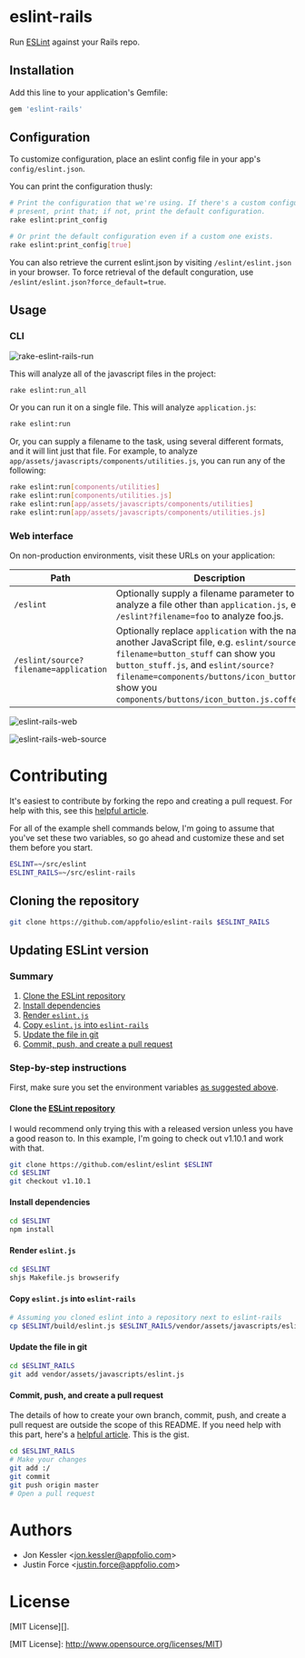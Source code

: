 # eslint-rails

Run [ESLint][] against your Rails repo.

## Installation

Add this line to your application's Gemfile:

```ruby
gem 'eslint-rails'
```

## Configuration

To customize configuration, place an eslint config file in your app's
`config/eslint.json`.

You can print the configuration thusly:

```sh
# Print the configuration that we're using. If there's a custom configuration
# present, print that; if not, print the default configuration.
rake eslint:print_config

# Or print the default configuration even if a custom one exists.
rake eslint:print_config[true]
```

You can also retrieve the current eslint.json by visiting `/eslint/eslint.json`
in your browser. To force retrieval of the default conguration, use
`/eslint/eslint.json?force_default=true`.

## Usage

### CLI

![rake-eslint-rails-run][]

This will analyze all of the javascript files in the project:

```sh
rake eslint:run_all
```

Or you can run it on a single file. This will analyze `application.js`:

```sh
rake eslint:run
```

Or, you can supply a filename to the task, using several different formats, and it will lint just that file. For example, to analyze `app/assets/javascripts/components/utilities.js`, you can run any of the following:

```sh
rake eslint:run[components/utilities]
rake eslint:run[components/utilities.js]
rake eslint:run[app/assets/javascripts/components/utilities]
rake eslint:run[app/assets/javascripts/components/utilities.js]
```

### Web interface

On non-production environments, visit these URLs on your application:

Path                                  | Description
------------------------------------- | -------------------------------------------------
`/eslint`                             | Optionally supply a filename parameter to analyze a file other than `application.js`, e.g.  `/eslint?filename=foo` to analyze foo.js.
`/eslint/source?filename=application` | Optionally replace `application` with the name of another JavaScript file, e.g.  `eslint/source?filename=button_stuff` can show you `button_stuff.js`, and `eslint/source?filename=components/buttons/icon_button` can show you `components/buttons/icon_button.js.coffee.erb`.

![eslint-rails-web][]

![eslint-rails-web-source][]

# Contributing

It's easiest to contribute by forking the repo and creating a pull request. For
help with this, see this [helpful article][fork a repo].

For all of the example shell commands below, I'm going to assume that you've set
these two variables, so go ahead and customize these and set them before you
start.

```sh
ESLINT=~/src/eslint
ESLINT_RAILS=~/src/eslint-rails
```

## Cloning the repository

```sh
git clone https://github.com/appfolio/eslint-rails $ESLINT_RAILS
```

## Updating ESLint version

### Summary

1. [Clone the ESLint repository](#clone-the-eslint-repository)
2. [Install dependencies](#install-dependencies)
3. [Render `eslint.js`](#render-eslintjs)
4. [Copy `eslint.js` into `eslint-rails`](#copy-eslintjs-into-eslint-rails)
5. [Update the file in git](#update-the-file-in-git)
6. [Commit, push, and create a pull request](#commit-push-and-create-a-pull-request)

### Step-by-step instructions

First, make sure you set the environment variables [as suggested above](#contributing).

#### Clone the [ESLint repository][]

I would recommend only trying this with a released version unless you have a
good reason to. In this example, I'm going to check out v1.10.1 and work with
that.

```sh
git clone https://github.com/eslint/eslint $ESLINT
cd $ESLINT
git checkout v1.10.1
```

#### Install dependencies

```sh
cd $ESLINT
npm install
```

#### Render `eslint.js`

```sh
cd $ESLINT
shjs Makefile.js browserify
```

#### Copy `eslint.js` into `eslint-rails`

```sh
# Assuming you cloned eslint into a repository next to eslint-rails
cp $ESLINT/build/eslint.js $ESLINT_RAILS/vendor/assets/javascripts/eslint.js
```

#### Update the file in git

```sh
cd $ESLINT_RAILS
git add vendor/assets/javascripts/eslint.js
```

#### Commit, push, and create a pull request

The details of how to create your own branch, commit, push, and create a pull
request are outside the scope of this README. If you need help with this part,
here's a [helpful article][fork a repo]. This is the gist.

```sh
cd $ESLINT_RAILS
# Make your changes
git add :/
git commit
git push origin master
# Open a pull request
```

# Authors

- Jon Kessler &lt;[jon.kessler@appfolio.com][]&gt;
- Justin Force &lt;[justin.force@appfolio.com][]&gt;

# License

[MIT License][].

[ESLint]: http://eslint.org/
[fork a repo]: https://help.github.com/articles/fork-a-repo/
[ESLint repository]: https://github.com/eslint/eslint
[justin.force@appfolio.com]: mailto:justin.force@appfolio.com
[jon.kessler@appfolio.com]: mailto:jon.kessler@appfolio.com
[MIT License]: http://www.opensource.org/licenses/MIT)

[rake-eslint-rails-run]: https://cloud.githubusercontent.com/assets/324632/6672146/9d1f278e-cbc7-11e4-9f56-5a4511d35921.png
[eslint-rails-web-source]: https://cloud.githubusercontent.com/assets/324632/6671965/33d6819c-cbc6-11e4-9a64-30be84f20b96.png
[eslint-rails-web]: https://cloud.githubusercontent.com/assets/324632/6671966/33d8cc86-cbc6-11e4-904d-3379907c429d.png
